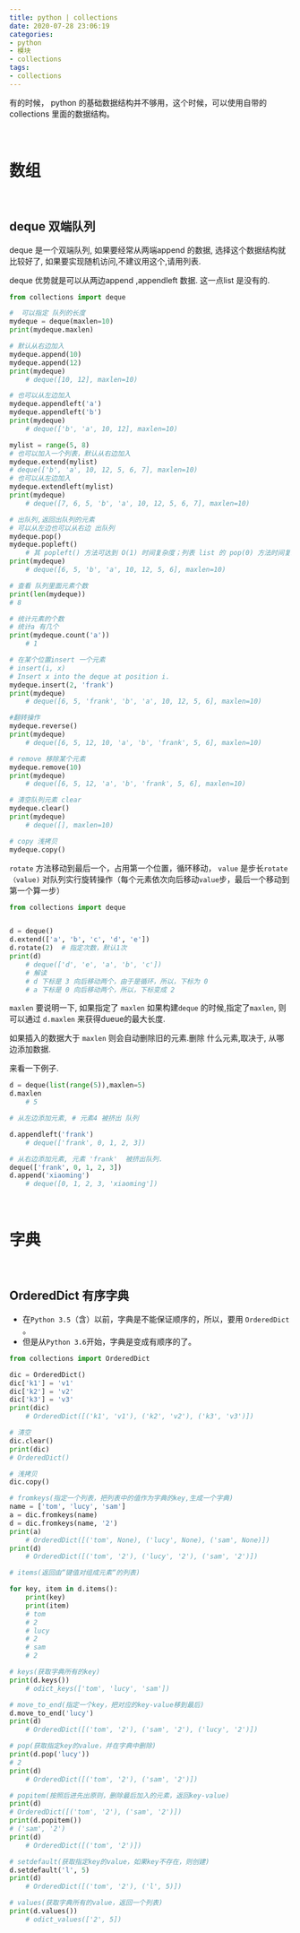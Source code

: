 ```yaml
---
title: python | collections
date: 2020-07-28 23:06:19
categories:
- python
- 模块
- collections
tags:
- collections
---
```

有的时候， python 的基础数据结构并不够用，这个时候，可以使用自带的 collections 里面的数据结构。

<!-- more -->

<br/>

# 数组

<br/>

## deque 双端队列

deque 是一个双端队列, 如果要经常从两端append 的数据, 选择这个数据结构就比较好了, 如果要实现随机访问,不建议用这个,请用列表.

deque 优势就是可以从两边append ,appendleft 数据. 这一点list 是没有的.

```python
from collections import deque

#  可以指定 队列的长度
mydeque = deque(maxlen=10)
print(mydeque.maxlen)

# 默认从右边加入
mydeque.append(10)
mydeque.append(12)
print(mydeque)
    # deque([10, 12], maxlen=10)

# 也可以从左边加入
mydeque.appendleft('a')
mydeque.appendleft('b')
print(mydeque)
    # deque(['b', 'a', 10, 12], maxlen=10)

mylist = range(5, 8)
# 也可以加入一个列表，默认从右边加入
mydeque.extend(mylist)
# deque(['b', 'a', 10, 12, 5, 6, 7], maxlen=10)
# 也可以从左边加入
mydeque.extendleft(mylist)
print(mydeque)
    # deque([7, 6, 5, 'b', 'a', 10, 12, 5, 6, 7], maxlen=10)

# 出队列,返回出队列的元素
# 可以从左边也可以从右边 出队列
mydeque.pop()
mydeque.popleft()
    # 其 popleft() 方法可达到 O(1) 时间复杂度；列表 list 的 pop(0) 方法时间复杂度为 O(N)。
print(mydeque)
    # deque([6, 5, 'b', 'a', 10, 12, 5, 6], maxlen=10)

# 查看 队列里面元素个数
print(len(mydeque))
# 8

# 统计元素的个数
# 统计a 有几个
print(mydeque.count('a'))
    # 1

# 在某个位置insert 一个元素
# insert(i, x)
# Insert x into the deque at position i.
mydeque.insert(2, 'frank')
print(mydeque)
    # deque([6, 5, 'frank', 'b', 'a', 10, 12, 5, 6], maxlen=10)

#翻转操作
mydeque.reverse()
print(mydeque)
    # deque([6, 5, 12, 10, 'a', 'b', 'frank', 5, 6], maxlen=10)

# remove 移除某个元素
mydeque.remove(10)
print(mydeque)
    # deque([6, 5, 12, 'a', 'b', 'frank', 5, 6], maxlen=10)

# 清空队列元素 clear
mydeque.clear()
print(mydeque)
    # deque([], maxlen=10)

# copy 浅拷贝
mydeque.copy()
```

`rotate` 方法移动到最后一个，占用第一个位置，循环移动， `value` 是步长`rotate（value)` 对队列实行旋转操作（每个元素依次向后移动`value`步，最后一个移动到第一个算一步）

```python
from collections import deque


d = deque()
d.extend(['a', 'b', 'c', 'd', 'e'])
d.rotate(2)  # 指定次数，默认1次
print(d) 
	# deque(['d', 'e', 'a', 'b', 'c'])
	# 解读
	# d 下标是 3 向后移动两个，由于是循环，所以，下标为 0
	# a 下标是 0 向后移动两个，所以，下标变成 2
```

`maxlen` 要说明一下, 如果指定了 `maxlen` 如果构建`deque` 的时候,指定了`maxlen`, 则可以通过 `d.maxlen` 来获得dueue的最大长度.

如果插入的数据大于 `maxlen` 则会自动删除旧的元素.删除 什么元素,取决于, 从哪边添加数据.

来看一下例子.

```python
d = deque(list(range(5)),maxlen=5)
d.maxlen
	# 5

# 从左边添加元素, # 元素4 被挤出 队列

d.appendleft('frank')
	# deque(['frank', 0, 1, 2, 3])

# 从右边添加元素, 元素 'frank'  被挤出队列.
deque(['frank', 0, 1, 2, 3])
d.append('xiaoming')
	# deque([0, 1, 2, 3, 'xiaoming'])
```

<br/>

# 字典

<br/>

## OrderedDict 有序字典

- 在`Python 3.5`（含）以前，字典是不能保证顺序的，所以，要用 `OrderedDict` 。
- 但是从`Python 3.6`开始，字典是变成有顺序的了。

```python
from collections import OrderedDict

dic = OrderedDict()
dic['k1'] = 'v1'
dic['k2'] = 'v2'
dic['k3'] = 'v3'
print(dic)
    # OrderedDict([('k1', 'v1'), ('k2', 'v2'), ('k3', 'v3')])

# 清空
dic.clear()
print(dic)
# OrderedDict()

# 浅拷贝
dic.copy()

# fromkeys(指定一个列表，把列表中的值作为字典的key,生成一个字典)
name = ['tom', 'lucy', 'sam']
a = dic.fromkeys(name)
d = dic.fromkeys(name, '2')
print(a)
    # OrderedDict([('tom', None), ('lucy', None), ('sam', None)])
print(d)
    # OrderedDict([('tom', '2'), ('lucy', '2'), ('sam', '2')])

# items(返回由“键值对组成元素“的列表)

for key, item in d.items():
    print(key)
    print(item)
    # tom
    # 2
    # lucy
    # 2
    # sam
    # 2

# keys(获取字典所有的key)
print(d.keys())
    # odict_keys(['tom', 'lucy', 'sam'])

# move_to_end(指定一个key，把对应的key-value移到最后)
d.move_to_end('lucy')
print(d)
    # OrderedDict([('tom', '2'), ('sam', '2'), ('lucy', '2')])

# pop(获取指定key的value，并在字典中删除)
print(d.pop('lucy'))
# 2
print(d)
    # OrderedDict([('tom', '2'), ('sam', '2')])

# popitem(按照后进先出原则，删除最后加入的元素，返回key-value)
print(d)
# OrderedDict([('tom', '2'), ('sam', '2')])
print(d.popitem())
# ('sam', '2')
print(d)
    # OrderedDict([('tom', '2')])

# setdefault(获取指定key的value，如果key不存在，则创建)
d.setdefault('l', 5)
print(d)
    # OrderedDict([('tom', '2'), ('l', 5)])

# values(获取字典所有的value，返回一个列表)
print(d.values())
    # odict_values(['2', 5])
```